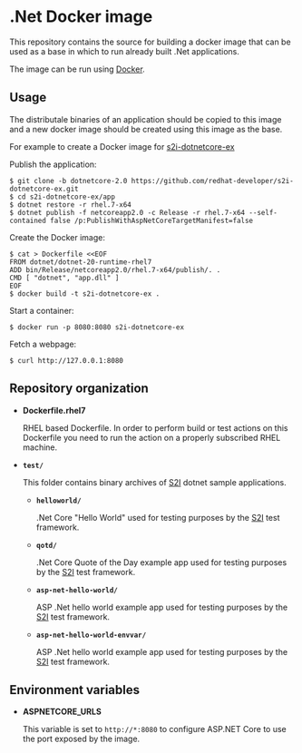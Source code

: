.Net Docker image
=================

This repository contains the source for building a docker image that
can be used as a base in which to run already built .Net applications.

The image can be run using [Docker](http://docker.io).

Usage
---------------------
The distributale binaries of an application should be copied to this image and
a new docker image should be created using this image as the base.

For example to create a Docker image for [s2i-dotnetcore-ex](https://github.com/redhat-developer/s2i-dotnetcore-ex) 

Publish the application:
```
$ git clone -b dotnetcore-2.0 https://github.com/redhat-developer/s2i-dotnetcore-ex.git
$ cd s2i-dotnetcore-ex/app
$ dotnet restore -r rhel.7-x64
$ dotnet publish -f netcoreapp2.0 -c Release -r rhel.7-x64 --self-contained false /p:PublishWithAspNetCoreTargetManifest=false
```

Create the Docker image:
```
$ cat > Dockerfile <<EOF
FROM dotnet/dotnet-20-runtime-rhel7
ADD bin/Release/netcoreapp2.0/rhel.7-x64/publish/. .
CMD [ "dotnet", "app.dll" ]
EOF
$ docker build -t s2i-dotnetcore-ex .
```

Start a container:
```
$ docker run -p 8080:8080 s2i-dotnetcore-ex
```

Fetch a webpage:
```
$ curl http://127.0.0.1:8080
```

Repository organization
------------------------

* **Dockerfile.rhel7**

  RHEL based Dockerfile. In order to perform build or test actions on this
  Dockerfile you need to run the action on a properly subscribed RHEL machine.

* **`test/`**

  This folder contains binary archives of [S2I](https://github.com/openshift/source-to-image)
  dotnet sample applications.

  * **`helloworld/`**

    .Net Core "Hello World" used for testing purposes by the [S2I](https://github.com/openshift/source-to-image) test framework.

  * **`qotd/`**

    .Net Core Quote of the Day example app used for testing purposes by the [S2I](https://github.com/openshift/source-to-image) test framework.

  * **`asp-net-hello-world/`**

    ASP .Net hello world example app used for testing purposes by the [S2I](https://github.com/openshift/source-to-image) test framework.

  * **`asp-net-hello-world-envvar/`**

    ASP .Net hello world example app used for testing purposes by the [S2I](https://github.com/openshift/source-to-image) test framework.

Environment variables
---------------------

* **ASPNETCORE_URLS**

    This variable is set to `http://*:8080` to configure ASP.NET Core to use the
    port exposed by the image.
